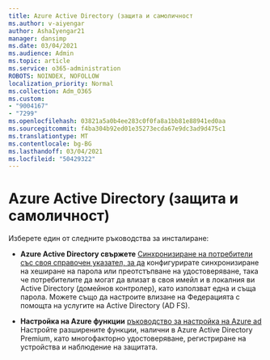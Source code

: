 ```yaml
---
title: Azure Active Directory (защита и самоличност
ms.author: v-aiyengar
author: AshaIyengar21
manager: dansimp
ms.date: 03/04/2021
ms.audience: Admin
ms.topic: article
ms.service: o365-administration
ROBOTS: NOINDEX, NOFOLLOW
localization_priority: Normal
ms.collection: Adm_O365
ms.custom:
- "9004167"
- "7299"
ms.openlocfilehash: 03821a5a0b4ee283c0f0fa8a1bb81e88941ed0aa
ms.sourcegitcommit: f4ba304b92ed01e35273ecda67e9dc3ad9d475c1
ms.translationtype: MT
ms.contentlocale: bg-BG
ms.lasthandoff: 03/04/2021
ms.locfileid: "50429322"
---
```

# <a name="azure-active-directory-security-and-identity"></a>Azure Active Directory (защита и самоличност)

Изберете един от следните ръководства за инсталиране:

- **Azure Active Directory свържете** [Синхронизиране на потребители със своя справочен указател, за да](https://go.microsoft.com/fwlink/?linkid=2071310) конфигурирате синхронизиране на хеширане на парола или преотстъпване на удостоверяване, така че потребителите да могат да влизат в своя имейл и в локалния ви Active Directory (домейнов контролер), като използват една и съща парола. Можете също да настроите влизане на Федерацията с помощта на услугите на Active Directory (AD FS).

- **Настройка на Azure функции** [ръководство за настройка на Azure ad](https://go.microsoft.com/fwlink/?linkid=2134390) Настройте разширените функции, налични в Azure Active Directory Premium, като многофакторно удостоверяване, регистриране на устройства и наблюдение на защитата.
